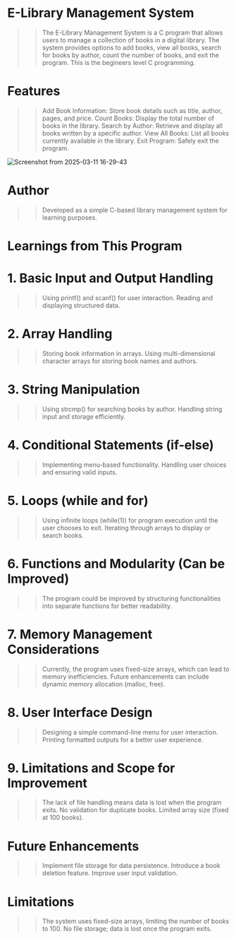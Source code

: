 # E-Library Management System
>>The E-Library Management System is a C program that allows users to manage a collection of books in a digital library. The system provides options to add books, view all books, search for books by author, count the number of books, and exit the program. This is the begineers level C programming.

# Features
>> Add Book Information: Store book details such as title, author, pages, and price.
>> Count Books: Display the total number of books in the library.
>> Search by Author: Retrieve and display all books written by a specific author.
>> View All Books: List all books currently available in the library.
>> Exit Program: Safely exit the program.

![Screenshot from 2025-03-11 16-29-43](https://github.com/user-attachments/assets/ac597f8d-933b-4b5f-86d2-aee39e289717)

# Author
>> Developed as a simple C-based library management system for learning purposes.

# Learnings from This Program

# 1. Basic Input and Output Handling
>> Using printf() and scanf() for user interaction.
>> Reading and displaying structured data.

# 2. Array Handling
>> Storing book information in arrays.
>> Using multi-dimensional character arrays for storing book names and authors.

# 3. String Manipulation
>> Using strcmp() for searching books by author.
>> Handling string input and storage efficiently.

# 4. Conditional Statements (if-else)
>> Implementing menu-based functionality.
>> Handling user choices and ensuring valid inputs.

# 5. Loops (while and for)
>> Using infinite loops (while(1)) for program execution until the user chooses to exit.
>> Iterating through arrays to display or search books.

# 6. Functions and Modularity (Can be Improved)
>> The program could be improved by structuring functionalities into separate functions for better readability.

# 7. Memory Management Considerations
>> Currently, the program uses fixed-size arrays, which can lead to memory inefficiencies.
>> Future enhancements can include dynamic memory allocation (malloc, free).

# 8. User Interface Design
>> Designing a simple command-line menu for user interaction.
>> Printing formatted outputs for a better user experience.

# 9. Limitations and Scope for Improvement
>> The lack of file handling means data is lost when the program exits.
>> No validation for duplicate books.
>> Limited array size (fixed at 100 books).

# Future Enhancements
>> Implement file storage for data persistence.
>> Introduce a book deletion feature.
>> Improve user input validation.

# Limitations
>> The system uses fixed-size arrays, limiting the number of books to 100.
>>  No file storage; data is lost once the program exits.
